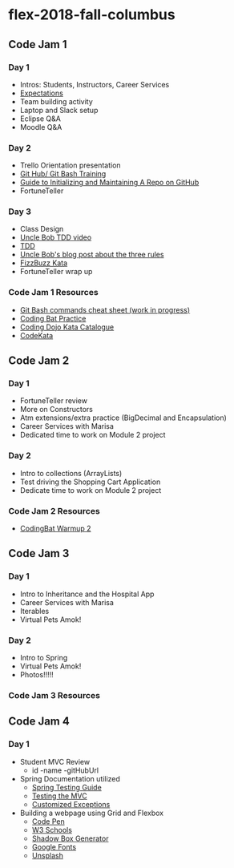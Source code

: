 # flex-2018-fall-columbus

## Code Jam 1

### Day 1
- Intros: Students, Instructors, Career Services
- [Expectations](expectations.md)
- Team building activity
- Laptop and Slack setup
- Eclipse Q&A
- Moodle Q&A


### Day 2
- Trello Orientation presentation
- [Git Hub/ Git Bash Training](https://github.com/jlord/git-it-electron)
- [Guide to Initializing and Maintaining A Repo on GitHub](https://wecancodeit.github.io/java-resources/git/managing-your-repo/)
- FortuneTeller

### Day 3
- Class Design
- [Uncle Bob TDD video](https://cleancoders.com/episode/clean-code-episode-1/show)
- [TDD](https://wecancodeit.github.io/java-slides/testing/tdd-intro/#/)
- [Uncle Bob's blog post about the three rules](http://butunclebob.com/ArticleS.UncleBob.TheThreeRulesOfTdd)
- [FizzBuzz Kata](https://wecancodeit.github.io/java-exercises/fundamentals-practice-problems/fizz-buzz/)
- FortuneTeller wrap up

### Code Jam 1 Resources
- [Git Bash commands cheat sheet (work in progress)](https://wecancodeit.github.io/java-resources/bash/)
- [Coding Bat Practice](http://codingbat.com/java/Warmup-1)
- [Coding Dojo Kata Catalogue](http://codingdojo.org/KataCatalogue/)
- [CodeKata](http://codekata.com/)


## Code Jam 2

### Day 1
- FortuneTeller review
- More on Constructors
- Atm extensions/extra practice (BigDecimal and Encapsulation)
- Career Services with Marisa
- Dedicated time to work on Module 2 project

### Day 2
- Intro to collections (ArrayLists)
- Test driving the Shopping Cart Application
- Dedicate time to work on Module 2 project

### Code Jam 2 Resources
- [CodingBat Warmup 2](http://codingbat.com/java/Warmup-2)

## Code Jam 3

### Day 1
- Intro to Inheritance and the Hospital App
- Career Services with Marisa
- Iterables
- Virtual Pets Amok!

### Day 2
- Intro to Spring
- Virtual Pets Amok!
- Photos!!!!!

### Code Jam 3 Resources

## Code Jam 4

### Day 1
- Student MVC Review
  - id
  -name
  -gitHubUrl
- Spring Documentation utilized
  - [Spring Testing Guide](https://spring.io/guides/gs/testing-web/)
  - [Testing the MVC](https://www.petrikainulainen.net/programming/spring-framework/unit-testing-of-spring-mvc-controllers-normal-controllers/)
  - [Customized Exceptions](https://www.baeldung.com/spring-response-status-exception)
- Building a webpage using Grid and Flexbox
  - [Code Pen](https://codepen.io/)
  - [W3 Schools](https://www.w3schools.com/)
  - [Shadow Box Generator](https://www.cssmatic.com/box-shadow)
  - [Google Fonts](https://fonts.google.com/)
  - [Unsplash](https://unsplash.com/)


